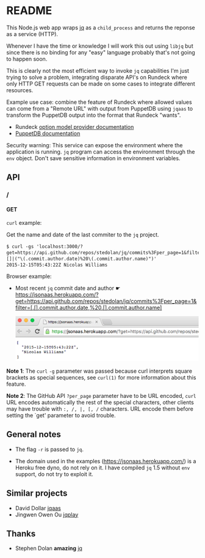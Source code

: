 README
======

This Node.js web app wraps [jq](https://github.com/stedolan/jq) as a `child_process` and returns the reponse as a service (HTTP).

Whenever I have the time or knowledge I will work this out using `libjq` but since there is no binding for any "easy" language probably that's not going to happen soon.

This is clearly not the most efficient way to invoke `jq` capabilities I'm just trying to solve a problem, integrating disparate API's on Rundeck where only HTTP GET requests can be made on some cases to integrate different resources.

Example use case: combine the feature of Rundeck where allowed values can come from a "Remote URL" with output from PuppetDB using `jqaas` to transform the PuppetDB output into the format that Rundeck "wants".

* Rundeck [option model provider documentation](http://rundeck.org/docs/manual/jobs.html?#option-model-provider)
* [PuppetDB documentation](http://docs.puppetlabs.com/puppetdb/latest/api/index.html)

Security warning: This service can expose the environment where the application is running. `jq` program can access the environment through the `env` object. Don't save sensitive information in environment variables.

API
---

### /

#### GET

`curl` example:

Get the name and date of the last commiter to the `jq` project.

    $ curl -gs 'localhost:3000/?get=https://api.github.com/repos/stedolan/jq/commits%3Fper_page=1&filter=.|.[]|("\(.commit.author.date)%20\(.commit.author.name)")'
    2015-12-15T05:43:22Z Nicolas Williams

Browser example:

* Most recent `jq` commit date and author &#9755; https://jsonaas.herokuapp.com/?get=https://api.github.com/repos/stedolan/jq/commits%3Fper_page=1&filter=[.[].commit.author.date,%20.[].commit.author.name]
   
  ![Browser screenshot](browser-screenshot.png)

**Note 1**: The `curl` `-g` parameter was passed because curl interprets square brackets as special sequences, see `curl(1)` for more information about this feature.

**Note 2**: The GitHub API `?per_page` parameter have to be URL encoded, `curl` URL encodes automatically the rest of the special characters, other clients may have trouble with `:, /, |, [, /` characters. URL encode them before setting the `get' parameter to avoid trouble.

General notes
-------------

* The flag `-r` is passed to `jq`.

* The domain used in the examples (https://jsonaas.herokuapp.com/) is a Heroku free dyno, do not rely on it. I have compiled `jq` 1.5 without `env` support, do not try to exploit it.

Similar projects
----------------

* David Dollar [jqaas](https://github.com/ddollar/jqaas)
* Jingwen Owen Ou [jqplay](https://github.com/jingweno/jqplay)

Thanks
------

* Stephen Dolan **amazing** [jq](https://stedolan.github.io/jq/)
